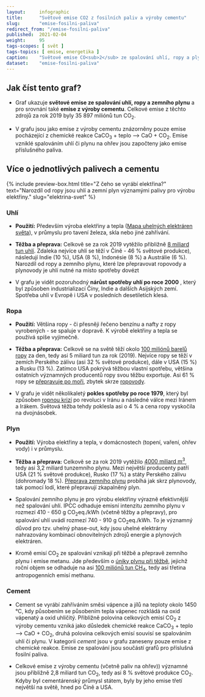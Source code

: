```yaml
---
layout:     infographic
title:      "Světové emise CO2 z fosilních paliv a výroby cementu"
slug:       "emise-fosilni-paliva"
redirect_from: "/emise-fosilni-paliva"
published:  2021-02-04
weight:     95
tags-scopes: [ svět ]
tags-topics: [ emise, energetika ]
caption:    "Světové emise CO<sub>2</sub> ze spalování uhlí, ropy a plynu za posledních 60 let narostly čtyřnásobně. K dosažení uhlíkové neutrality bude potřeba aby klesly praticky na nulu. "
dataset:    "emise-fosilni-paliva"
---
```


## Jak číst tento graf?

* Graf ukazuje **světové emise ze spalování uhlí, ropy a zemního plynu** a pro srovnání také **emise z výroby cementu**. Celkové emise z těchto zdrojů za rok 2019 byly  35 897 miliónů tun CO<sub>2</sub>.

* V grafu jsou jako emise z výroby cementu znázorněny pouze emise pocházející z chemické reakce CaCO<sub>3</sub> + teplo ⟶ CaO + CO<sub>2</sub>. Emise vzniklé spalováním uhlí či plynu na ohřev jsou započteny jako emise příslušného paliva.  

## Více o jednotlivých palivech a cementu

{% include preview-box.html
    title="Z čeho se vyrábí elektřina?"
    text="Narozdíl od ropy jsou uhlí a zemní plyn významými palivy pro výrobu elektřiny."
    slug="elektrina-svet"
%}

### Uhlí

* **Použití:** Především výroba elektřiny a tepla ([Mapa uhelných elektráren světa](https://www.carbonbrief.org/mapped-worlds-coal-power-plants)), v průmyslu pro tavení železa, skla nebo jiné zahřívání. 

* **Těžba a přeprava:** Celkově se za rok 2019 vytěžilo přibližně [8 miliard tun uhlí](https://www.iea.org/reports/coal-information-overview). Zdaleka nejvíce uhlí se těží v Číně - 46 % světové produkce), následují Indie (10 %), USA (8 %), Indonésie (8 %) a Austrálie (6 %). Narozdíl od ropy a zemního plynu, které lze přepravovat ropovody a plynovody je uhlí nutné na místo spotřeby dovézt

* V grafu je vidět pozoruhodný **nárůst spotřeby uhlí po roce 2000** , který byl způsoben industrializací Číny, Indie a dalších Asijských zemí. Spotřeba uhlí v Evropě i USA v posledních desetiletích klesá.

### Ropa

* **Použití:** Většina ropy - či přesněji řečeno benzínu a nafty z ropy vyrobených - se spaluje v dopravě. K výrobě elektřiny a tepla se používá spíše vyjímečně. 

* **Těžba a přeprava:** Celkově se na světě těží okolo [100 miliónů barelů ropy](https://www.eia.gov/outlooks/steo/report/global_oil.php) za den, tedy asi 5 miliard tun za rok (2019). Nejvíce ropy se těží v zemích Perského zálivu (asi 32 % světové produkce), dále v USA (15 %) a Rusku (13 %). Zatímco USA pokrývá těžbou vlastní spotřebu, většina ostatních významných producentů ropy svou těžbu exportuje. Asi 61 % ropy se [přepravuje po moři](https://talkbusiness.net/2017/08/61-of-global-crude-oil-and-petroleum-products-transported-by-sea/), zbytek skrze [ropovody](http://worldmap.harvard.edu/data/geonode:global_oil_pipelines_7z9).  

* V grafu je vidět několikaletý **pokles spotřeby po roce 1979**, který byl způsoben [ropnou krizí](https://en.wikipedia.org/wiki/1979_oil_crisis) po revoluci v Iránu a následné válce mezi Iránem a Irákem. Světová těžba tehdy poklesla asi o 4 % a cena ropy vyskočila na dvojnásobek.     

### Plyn

* **Použití:** Výroba elektřiny a tepla, v domácnostech (topení, vaření, ohřev vody) i v průmyslu. 

* **Těžba a přeprava:** Celkově se za rok 2019 vytěžilo [4000 miliard m<sup>3</sup>](https://www.bp.com/content/dam/bp/business-sites/en/global/corporate/pdfs/energy-economics/statistical-review/bp-stats-review-2019-natural-gas.pdf), tedy asi 3,2 miliard tunzemního plynu. Mezi největší producenty patří USA (21 % světové produkce), Rusko (17 %) a státy Perského zálivu (dohromady 18 %). [Přeprava zemního plynu](https://en.wikipedia.org/wiki/Natural_gas#/media/File:Global_Gas_trade_both_LNG_and_Pipeline.png) probíhá jak skrz plynovody, tak pomocí lodí, které přepravují zkapalněný plyn. 

* Spalování zemního plynu je pro výrobu elektřiny výrazně efektivnější než spalování uhlí. IPCC odhaduje emisní intenzitu zemního plynu v rozmezí 410 - 650 g CO<sub>2</sub>eq./kWh (včetně těžby a přepravy), pro spalování uhlí uvádí rozmezí 740 - 910 g CO<sub>2</sub>eq./kWh. To je významný důvod pro tzv. uhelný phase-out, kdy jsou uhelné elektrárny nahrazovány kombinací obnovitelných zdrojů energie a plynových elektráren. 

* Kromě emisí CO<sub>2</sub> ze spalování vznikají při těžbě a přepravě zemního plynu i emise metanu. Jde především o [úniky plynu při těžbě](https://en.wikipedia.org/wiki/Fugitive_emission), jejichž roční objem se odhaduje na asi [100 miliónů tun CH<sub>4</sub>](https://www.carbonbrief.org/scientists-concerned-by-record-high-global-methane-emissions), tedy asi třetina antropogenních emisí methanu. 

### Cement

* Cement se vyrábí zahříváním směsi vápence a jílů na teploty okolo 1450 °C, kdy působením se působením tepla vápenec rozkládá na oxid vápenatý a oxid uhličitý. Přibližně polovina celkových emisí CO<sub>2</sub> z výroby cementu vzniká jako důsledek chemické reakce CaCO<sub>3</sub> + teplo ⟶ CaO + CO<sub>2</sub>, druhá polovina celkových emisí souvisí se spalováním uhlí či plynu. V kategorii *cement* jsou v grafu zaneseny pouze emise z chemické reakce. Emise ze spalování jsou součástí grafů pro příslušná fosilní paliva.
 
* Celkové emise z výroby cementu (včetně paliv na ohřev)) významné jsou přibližně 2,8 miliard tun CO<sub>2</sub>, tedy asi 8 % světové produkce CO<sub>2</sub>.  Kdyby byl cementárenský průmysl státem, byly by jeho emise třetí největší na světě, hned po Číně a USA. 

